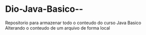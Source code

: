 # Dio-Java-Basico--
Repositorio para armazenar todo o conteudo do curso Java Basico
Alterando o conteudo de um arquivo de forma local